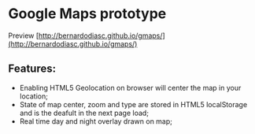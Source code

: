 # Google Maps prototype

Preview [http://bernardodiasc.github.io/gmaps/](http://bernardodiasc.github.io/gmaps/)

## Features:

- Enabling HTML5 Geolocation on browser will center the map in your location;
- State of map center, zoom and type are stored in HTML5 localStorage and is the deafult in the next page load;
- Real time day and night overlay drawn on map;
